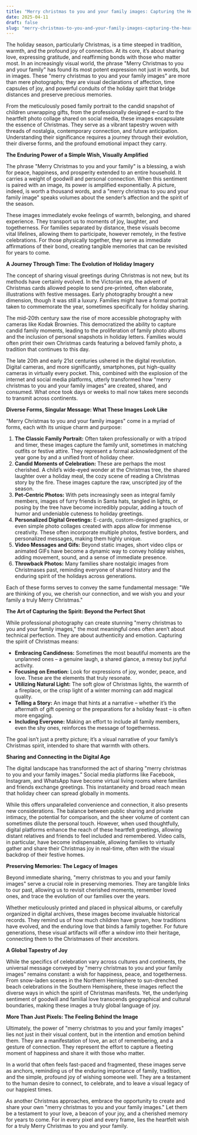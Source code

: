 ```yaml
---
title: "Merry christmas to you and your family images: Capturing the Heart of Holiday Connection and Cherished Memories"
date: 2025-04-11
draft: false
slug: "merry-christmas-to-you-and-your-family-images-capturing-the-heart-of-holiday-connection-and-cherished-memories" 
---
```


The holiday season, particularly Christmas, is a time steeped in tradition, warmth, and the profound joy of connection. At its core, it’s about sharing love, expressing gratitude, and reaffirming bonds with those who matter most. In an increasingly visual world, the phrase "Merry Christmas to you and your family" has found its most potent expression not just in words, but in images. These "merry christmas to you and your family images" are more than mere photographs; they are visual declarations of affection, time capsules of joy, and powerful conduits of the holiday spirit that bridge distances and preserve precious memories.

From the meticulously posed family portrait to the candid snapshot of children unwrapping gifts, from the professionally designed e-card to the heartfelt photo collage shared on social media, these images encapsulate the essence of Christmas. They serve as a vibrant tapestry woven with threads of nostalgia, contemporary connection, and future anticipation. Understanding their significance requires a journey through their evolution, their diverse forms, and the profound emotional impact they carry.

**The Enduring Power of a Simple Wish, Visually Amplified**

The phrase "Merry Christmas to you and your family" is a blessing, a wish for peace, happiness, and prosperity extended to an entire household. It carries a weight of goodwill and personal connection. When this sentiment is paired with an image, its power is amplified exponentially. A picture, indeed, is worth a thousand words, and a "merry christmas to you and your family image" speaks volumes about the sender’s affection and the spirit of the season.

These images immediately evoke feelings of warmth, belonging, and shared experience. They transport us to moments of joy, laughter, and togetherness. For families separated by distance, these visuals become vital lifelines, allowing them to participate, however remotely, in the festive celebrations. For those physically together, they serve as immediate affirmations of their bond, creating tangible memories that can be revisited for years to come.

**A Journey Through Time: The Evolution of Holiday Imagery**

The concept of sharing visual greetings during Christmas is not new, but its methods have certainly evolved. In the Victorian era, the advent of Christmas cards allowed people to send pre-printed, often elaborate, illustrations with festive messages. Early photography brought a new dimension, though it was still a luxury. Families might have a formal portrait taken to commemorate the year, sometimes specifically for holiday sharing.

The mid-20th century saw the rise of more accessible photography with cameras like Kodak Brownies. This democratized the ability to capture candid family moments, leading to the proliferation of family photo albums and the inclusion of personal snapshots in holiday letters. Families would often print their own Christmas cards featuring a beloved family photo, a tradition that continues to this day.

The late 20th and early 21st centuries ushered in the digital revolution. Digital cameras, and more significantly, smartphones, put high-quality cameras in virtually every pocket. This, combined with the explosion of the internet and social media platforms, utterly transformed how "merry christmas to you and your family images" are created, shared, and consumed. What once took days or weeks to mail now takes mere seconds to transmit across continents.

**Diverse Forms, Singular Message: What These Images Look Like**

"Merry Christmas to you and your family images" come in a myriad of forms, each with its unique charm and purpose:

1. **The Classic Family Portrait:** Often taken professionally or with a tripod and timer, these images capture the family unit, sometimes in matching outfits or festive attire. They represent a formal acknowledgment of the year gone by and a unified front of holiday cheer.
2. **Candid Moments of Celebration:** These are perhaps the most cherished. A child’s wide-eyed wonder at the Christmas tree, the shared laughter over a holiday meal, the cozy scene of reading a Christmas story by the fire. These images capture the raw, unscripted joy of the season.
3. **Pet-Centric Photos:** With pets increasingly seen as integral family members, images of furry friends in Santa hats, tangled in lights, or posing by the tree have become incredibly popular, adding a touch of humor and undeniable cuteness to holiday greetings.
4. **Personalized Digital Greetings:** E-cards, custom-designed graphics, or even simple photo collages created with apps allow for immense creativity. These often incorporate multiple photos, festive borders, and personalized messages, making them highly unique.
5. **Video Messages and Gifs:** Beyond static images, short video clips or animated GIFs have become a dynamic way to convey holiday wishes, adding movement, sound, and a sense of immediate presence.
6. **Throwback Photos:** Many families share nostalgic images from Christmases past, reminding everyone of shared history and the enduring spirit of the holidays across generations.

Each of these forms serves to convey the same fundamental message: "We are thinking of you, we cherish our connection, and we wish you and your family a truly Merry Christmas."

**The Art of Capturing the Spirit: Beyond the Perfect Shot**

While professional photography can create stunning "merry christmas to you and your family images," the most meaningful ones often aren’t about technical perfection. They are about authenticity and emotion. Capturing the spirit of Christmas means:

* **Embracing Candidness:** Sometimes the most beautiful moments are the unplanned ones – a genuine laugh, a shared glance, a messy but joyful activity.
* **Focusing on Emotion:** Look for expressions of joy, wonder, peace, and love. These are the elements that truly resonate.
* **Utilizing Natural Light:** The soft glow of Christmas lights, the warmth of a fireplace, or the crisp light of a winter morning can add magical quality.
* **Telling a Story:** An image that hints at a narrative – whether it’s the aftermath of gift opening or the preparations for a holiday feast – is often more engaging.
* **Including Everyone:** Making an effort to include all family members, even the shy ones, reinforces the message of togetherness.

The goal isn’t just a pretty picture; it’s a visual narrative of your family’s Christmas spirit, intended to share that warmth with others.

**Sharing and Connecting in the Digital Age**

The digital landscape has transformed the act of sharing "merry christmas to you and your family images." Social media platforms like Facebook, Instagram, and WhatsApp have become virtual living rooms where families and friends exchange greetings. This instantaneity and broad reach mean that holiday cheer can spread globally in moments.

While this offers unparalleled convenience and connection, it also presents new considerations. The balance between public sharing and private intimacy, the potential for comparison, and the sheer volume of content can sometimes dilute the personal touch. However, when used thoughtfully, digital platforms enhance the reach of these heartfelt greetings, allowing distant relatives and friends to feel included and remembered. Video calls, in particular, have become indispensable, allowing families to virtually gather and share their Christmas joy in real-time, often with the visual backdrop of their festive homes.

**Preserving Memories: The Legacy of Images**

Beyond immediate sharing, "merry christmas to you and your family images" serve a crucial role in preserving memories. They are tangible links to our past, allowing us to revisit cherished moments, remember loved ones, and trace the evolution of our families over the years.

Whether meticulously printed and placed in physical albums, or carefully organized in digital archives, these images become invaluable historical records. They remind us of how much children have grown, how traditions have evolved, and the enduring love that binds a family together. For future generations, these visual artifacts will offer a window into their heritage, connecting them to the Christmases of their ancestors.

**A Global Tapestry of Joy**

While the specifics of celebration vary across cultures and continents, the universal message conveyed by "merry christmas to you and your family images" remains constant: a wish for happiness, peace, and togetherness. From snow-laden scenes in the Northern Hemisphere to sun-drenched beach celebrations in the Southern Hemisphere, these images reflect the diverse ways in which the spirit of Christmas manifests. Yet, the underlying sentiment of goodwill and familial love transcends geographical and cultural boundaries, making these images a truly global language of joy.

**More Than Just Pixels: The Feeling Behind the Image**

Ultimately, the power of "merry christmas to you and your family images" lies not just in their visual content, but in the intention and emotion behind them. They are a manifestation of love, an act of remembering, and a gesture of connection. They represent the effort to capture a fleeting moment of happiness and share it with those who matter.

In a world that often feels fast-paced and fragmented, these images serve as anchors, reminding us of the enduring importance of family, tradition, and the simple, profound joy of wishing someone well. They are a testament to the human desire to connect, to celebrate, and to leave a visual legacy of our happiest times.

As another Christmas approaches, embrace the opportunity to create and share your own "merry christmas to you and your family images." Let them be a testament to your love, a beacon of your joy, and a cherished memory for years to come. For in every pixel and every frame, lies the heartfelt wish for a truly Merry Christmas to you and your family.
